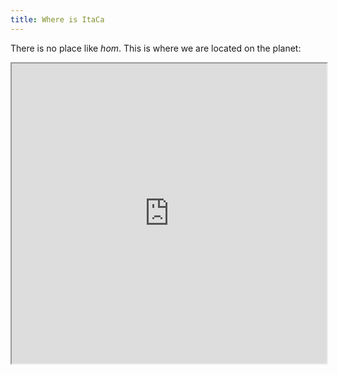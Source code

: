 ```yaml
---
title: Where is ItaCa
---
```


There is no place like _hom_. This is where we are located on the planet:

<iframe src="https://www.google.com/maps/d/u/0/embed?mid=1nJatvBrmpbiKkBFN9nTUkm7a-r0XdQ0e" width="100%" height="480"></iframe>
